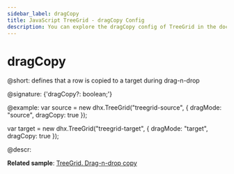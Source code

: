 ```yaml
---
sidebar_label: dragCopy
title: JavaScript TreeGrid - dragCopy Config 
description: You can explore the dragCopy config of TreeGrid in the documentation of the DHTMLX JavaScript UI library. Browse developer guides and API reference, try out code examples and live demos, and download a free 30-day evaluation version of DHTMLX Suite 7.
---
```


# dragCopy

@short: defines that a row is copied to a target during drag-n-drop

@signature: {'dragCopy?: boolean;'}

@example:
var source = new dhx.TreeGrid("treegrid-source", {
    dragMode: "source", 
    dragCopy: true
});

var target = new dhx.TreeGrid("treegrid-target", {
    dragMode: "target", 
    dragCopy: true
});

@descr:

**Related sample**: [TreeGrid. Drag-n-drop copy](https://snippet.dhtmlx.com/a7pg38rr)

[comment]: # (@related: treegrid/initialization.md#initialize-treegrid)
